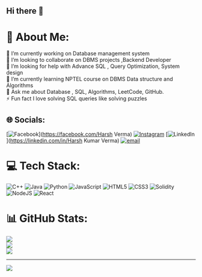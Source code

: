 ## Hi there 👋
# 💫 About Me:
🔭 I’m currently working on Database management system<br>👯 I’m looking to collaborate on DBMS projects ,Backend Developer<br>🤝 I’m looking for help with  Advance SQL , Query Optimization, System design<br>🌱 I’m currently learning NPTEL course on DBMS Data structure and Algorithms<br>💬 Ask me about Database , SQL, Algorithms, LeetCode, GitHub.<br>⚡ Fun fact I love solving SQL queries like solving puzzles 


## 🌐 Socials:
[![Facebook](https://img.shields.io/badge/Facebook-%231877F2.svg?logo=Facebook&logoColor=white)](https://facebook.com/Harsh Verma) [![Instagram](https://img.shields.io/badge/Instagram-%23E4405F.svg?logo=Instagram&logoColor=white)](https://instagram.com/h.arshyxx) [![LinkedIn](https://img.shields.io/badge/LinkedIn-%230077B5.svg?logo=linkedin&logoColor=white)](https://linkedin.com/in/Harsh Kumar Verma) [![email](https://img.shields.io/badge/Email-D14836?logo=gmail&logoColor=white)](mailto:harsh9760verma@gmail.com) 

# 💻 Tech Stack:
![C++](https://img.shields.io/badge/c++-%2300599C.svg?style=for-the-badge&logo=c%2B%2B&logoColor=white) ![Java](https://img.shields.io/badge/java-%23ED8B00.svg?style=for-the-badge&logo=openjdk&logoColor=white) ![Python](https://img.shields.io/badge/python-3670A0?style=for-the-badge&logo=python&logoColor=ffdd54) ![JavaScript](https://img.shields.io/badge/javascript-%23323330.svg?style=for-the-badge&logo=javascript&logoColor=%23F7DF1E) ![HTML5](https://img.shields.io/badge/html5-%23E34F26.svg?style=for-the-badge&logo=html5&logoColor=white) ![CSS3](https://img.shields.io/badge/css3-%231572B6.svg?style=for-the-badge&logo=css3&logoColor=white) ![Solidity](https://img.shields.io/badge/Solidity-%23363636.svg?style=for-the-badge&logo=solidity&logoColor=white) ![NodeJS](https://img.shields.io/badge/node.js-6DA55F?style=for-the-badge&logo=node.js&logoColor=white) ![React](https://img.shields.io/badge/react-%2320232a.svg?style=for-the-badge&logo=react&logoColor=%2361DAFB)
# 📊 GitHub Stats:
![](https://github-readme-stats.vercel.app/api?username=Harsh-lab-art&theme=dark&hide_border=false&include_all_commits=false&count_private=false)<br/>
![](https://github-readme-streak-stats.herokuapp.com/?user=Harsh-lab-art&theme=dark&hide_border=false)<br/>
![](https://github-readme-stats.vercel.app/api/top-langs/?username=Harsh-lab-art&theme=dark&hide_border=false&include_all_commits=false&count_private=false&layout=compact)

---
[![](https://visitcount.itsvg.in/api?id=Harsh-lab-art&icon=0&color=0)](https://visitcount.itsvg.in)

<!-- Proudly created with GPRM ( https://gprm.itsvg.in ) -->
<!--
**Harsh-lab-art/Harsh-lab-art** is a ✨ _special_ ✨ repository because its `README.md` (this file) appears on your GitHub profile.

Here are some ideas to get you started:

- 🔭 I’m currently working on ...
- 🌱 I’m currently learning ...
- 👯 I’m looking to collaborate on ...
- 🤔 I’m looking for help with ...
- 💬 Ask me about ...
- 📫 How to reach me: ...
- 😄 Pronouns: ...
- ⚡ Fun fact: ...
-->
